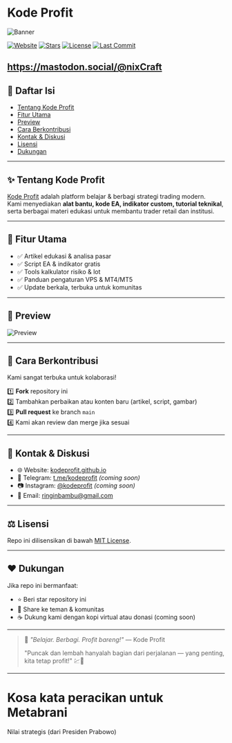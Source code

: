 # Kode Profit

![Banner](https://kodeprofit.github.io/assets/banner.png)

[![Website](https://img.shields.io/badge/Website-Visit-0A66C2?logo=githubpages&logoColor=white)](https://kodeprofit.github.io/)
[![Stars](https://img.shields.io/github/stars/kodeprofit/kodeprofit.github.io?style=social)](https://github.com/kodeprofit/kodeprofit.github.io/stargazers)
[![License](https://img.shields.io/github/license/kodeprofit/kodeprofit.github.io)](https://github.com/kodeprofit/kodeprofit.github.io/blob/main/LICENSE)
[![Last Commit](https://img.shields.io/github/last-commit/kodeprofit/kodeprofit.github.io)](https://github.com/kodeprofit/kodeprofit.github.io/commits/main)

https://mastodon.social/@nixCraft
---

## 📄 Daftar Isi

- [Tentang Kode Profit](#tentang-kode-profit)
- [Fitur Utama](#fitur-utama)
- [Preview](#preview)
- [Cara Berkontribusi](#cara-berkontribusi)
- [Kontak & Diskusi](#kontak--diskusi)
- [Lisensi](#lisensi)
- [Dukungan](#dukungan)

---

## ✨ Tentang Kode Profit

[Kode Profit](https://kodeprofit.github.io/) adalah platform belajar & berbagi strategi trading modern.  
Kami menyediakan **alat bantu, kode EA, indikator custom, tutorial teknikal**, serta berbagai materi edukasi untuk membantu trader retail dan institusi.

---

## 🧰 Fitur Utama

- ✅ Artikel edukasi & analisa pasar
- ✅ Script EA & indikator gratis
- ✅ Tools kalkulator risiko & lot
- ✅ Panduan pengaturan VPS & MT4/MT5
- ✅ Update berkala, terbuka untuk komunitas

---

## 🌄 Preview

![Preview](https://kodeprofit.github.io/assets/preview.png)

---

## 🤝 Cara Berkontribusi

Kami sangat terbuka untuk kolaborasi!  

1️⃣ **Fork** repository ini  
2️⃣ Tambahkan perbaikan atau konten baru (artikel, script, gambar)  
3️⃣ **Pull request** ke branch `main`  
4️⃣ Kami akan review dan merge jika sesuai

---

## 💬 Kontak & Diskusi

- 🌐 Website: [kodeprofit.github.io](https://kodeprofit.github.io/)
- 💬 Telegram: [t.me/kodeprofit](https://t.me/kodeprofit) *(coming soon)*
- 📷 Instagram: [@kodeprofit](https://instagram.com/kodeprofit) *(coming soon)*
- 📧 Email: ringinbambu@gmail.com

---

## ⚖️ Lisensi

Repo ini dilisensikan di bawah [MIT License](https://github.com/kodeprofit/kodeprofit.github.io/blob/main/LICENSE).

---

## ❤️ Dukungan

Jika repo ini bermanfaat:

- ⭐ Beri star repository ini
- 🔗 Share ke teman & komunitas
- ☕ Dukung kami dengan kopi virtual atau donasi (coming soon)

---

> 🚀 *"Belajar. Berbagi. Profit bareng!"* — Kode Profit
>
> "Puncak dan lembah hanyalah bagian dari perjalanan — yang penting, kita tetap profit!" 💹🚀
>

---

# Kosa kata peracikan untuk Metabrani

Nilai strategis (dari Presiden Prabowo)
